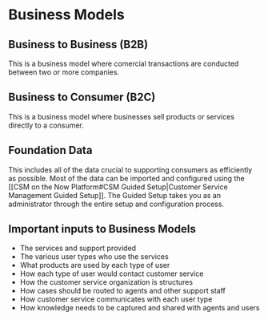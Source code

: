 # Business Models
## Business to Business (B2B)
This is a business model where comercial transactions are conducted between two or more companies.

## Business to Consumer (B2C)
This is a business model where businesses sell products or services directly to a consumer.

## Foundation Data
This includes all of the data crucial to supporting consumers as efficiently as possible.  Most of the data can be imported and configured using the [[CSM on the Now Platform#CSM Guided Setup|Customer Service Management Guided Setup]].  The Guided Setup takes you as an administrator through the entire setup and configuration process.

## Important inputs to Business Models
- The services and support provided
- The various user types who use the services
- What products are used by each type of user
- How each type of user would contact customer service
- How the customer service organization is structures
- How cases should be routed to agents and other support staff
- How customer service communicates with each user type
- How knowledge needs to be captured and shared with agents and users